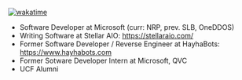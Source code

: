 [![wakatime](https://wakatime.com/badge/user/867ddedc-09be-4af0-a321-b02b1f5cfee4.svg)](https://wakatime.com/@867ddedc-09be-4af0-a321-b02b1f5cfee4)

- Software Developer at Microsoft (curr: NRP, prev. SLB, OneDDOS)
- Writing Software at Stellar AIO: https://stellaraio.com/
- Former Software Developer / Reverse Engineer at HayhaBots: https://www.hayhabots.com
- Former Sotware Developer Intern at Microsoft, QVC
- UCF Alumni

